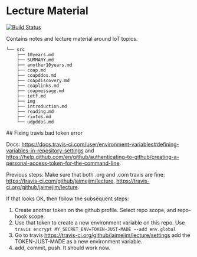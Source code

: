 # Lecture Material

[![Build Status](https://travis-ci.org/jaimejim/lecture.svg?branch=master)](https://travis-ci.org/jaimejim/lecture)

Contains notes and lecture material around IoT topics.

```
└── src
    ├── 10years.md
    ├── SUMMARY.md
    ├── another10years.md
    ├── coap.md
    ├── coapddos.md
    ├── coapdiscovery.md
    ├── coaplinks.md
    ├── coapmessage.md
    ├── ietf.md
    ├── img
    ├── introduction.md
    ├── reading.md
    ├── riotos.md
    └── udpddos.md
```

## Fixing travis bad token error

Docs: <https://docs.travis-ci.com/user/environment-variables#defining-variables-in-repository-settings> and <https://help.github.com/en/github/authenticating-to-github/creating-a-personal-access-token-for-the-command-line>.

Previous steps:
Make sure that both .org and .com travis are fine: <https://travis-ci.com/github/jaimejim/lecture>, <https://travis-ci.org/github/jaimejim/lecture>.

If that looks OK, then follow the subsequent steps:

1. Create another token on the github profile. Select repo scope, and repo-hook scope.
2. Use that token to create a new environment variable on this repo. Use `travis encrypt MY_SECRET_ENV=TOKEN-JUST-MADE --add env.global` 
3. Go to travis <https://travis-ci.org/github/jaimejim/lecture/settings> add the TOKEN-JUST-MADE as a new environment variable.
4. add, commit, push. It should work now.

